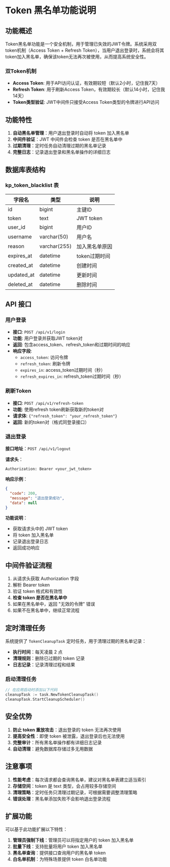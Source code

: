 # Token 黑名单功能说明

## 功能概述

Token黑名单功能是一个安全机制，用于管理已失效的JWT令牌。系统采用双token机制（Access Token + Refresh Token），当用户退出登录时，系统会将其token加入黑名单，确保该token无法再次被使用，从而提高系统安全性。

### 双Token机制

- **Access Token**: 用于API访问认证，有效期较短（默认2小时，记住我7天）
- **Refresh Token**: 用于刷新Access Token，有效期较长（默认14小时，记住我14天）
- **Token类型验证**: JWT中间件只接受Access Token类型的令牌进行API访问

## 功能特性

1. **自动黑名单管理**：用户退出登录时自动将 token 加入黑名单
2. **中间件验证**：JWT 中间件会检查 token 是否在黑名单中
3. **过期清理**：定时任务自动清理过期的黑名单记录
4. **完整日志**：记录退出登录和黑名单操作的详细日志

## 数据库表结构

### kp_token_blacklist 表

| 字段名 | 类型 | 说明 |
|--------|------|------|
| id | bigint | 主键ID |
| token | text | JWT token |
| user_id | bigint | 用户ID |
| username | varchar(50) | 用户名 |
| reason | varchar(255) | 加入黑名单原因 |
| expires_at | datetime | token过期时间 |
| created_at | datetime | 创建时间 |
| updated_at | datetime | 更新时间 |
| deleted_at | datetime | 删除时间 |

## API 接口

### 用户登录
- **接口**: `POST /api/v1/login`
- **功能**: 用户登录并获取JWT token对
- **返回**: 包含access_token、refresh_token和过期时间的响应
- **响应字段**:
  - `access_token`: 访问令牌
  - `refresh_token`: 刷新令牌
  - `expires_in`: access_token过期时间（秒）
  - `refresh_expires_in`: refresh_token过期时间（秒）

### 刷新Token
- **接口**: `POST /api/v1/refresh-token`
- **功能**: 使用refresh token刷新获取新的token对
- **请求体**: `{"refresh_token": "your_refresh_token"}`
- **返回**: 新的token对（格式同登录接口）

### 退出登录

**接口地址**：`POST /api/v1/logout`

**请求头**：
```
Authorization: Bearer <your_jwt_token>
```

**响应示例**：
```json
{
  "code": 200,
  "message": "退出登录成功",
  "data": null
}
```

**功能说明**：
- 获取请求头中的 JWT token
- 将 token 加入黑名单
- 记录退出登录日志
- 返回成功响应

## 中间件验证流程

1. 从请求头获取 Authorization 字段
2. 解析 Bearer token
3. 验证 token 格式和有效性
4. **检查 token 是否在黑名单中**
5. 如果在黑名单中，返回 "无效的令牌" 错误
6. 如果不在黑名单中，继续正常流程

## 定时清理任务

系统提供了 `TokenCleanupTask` 定时任务，用于清理过期的黑名单记录：

- **执行时间**：每天凌晨 2 点
- **清理规则**：删除已过期的 token 记录
- **日志记录**：记录清理过程和结果

### 启动清理任务

```go
// 在应用启动时添加以下代码
cleanupTask := task.NewTokenCleanupTask()
cleanupTask.StartCleanupScheduler()
```

## 安全优势

1. **防止 token 重放攻击**：退出登录的 token 无法再次使用
2. **提高安全性**：即使 token 被泄露，退出登录后也无法使用
3. **完整审计**：所有黑名单操作都有详细日志记录
4. **自动清理**：避免数据库存储过多无用数据

## 注意事项

1. **性能考虑**：每次请求都会查询黑名单，建议对黑名单表建立适当索引
2. **存储空间**：token 是 text 类型，会占用较多存储空间
3. **清理策略**：定时任务只清理过期记录，可根据需要调整清理策略
4. **错误处理**：黑名单添加失败不会影响退出登录流程

## 扩展功能

可以基于此功能扩展以下特性：

1. **管理员强制下线**：管理员可以将指定用户的 token 加入黑名单
2. **批量下线**：支持批量将用户 token 加入黑名单
3. **黑名单查询**：提供接口查询用户的黑名单 token
4. **白名单机制**：为特殊场景提供 token 白名单功能